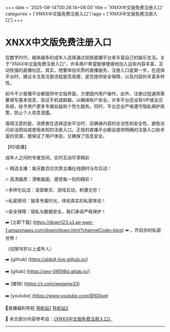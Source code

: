+++
date = '2025-08-14T00:26:14+08:00'
title = 'XNXX中文版免费注册入口'
categories = ['XNXX中文版免费注册入口']
tags = ['XNXX中文版免费注册入口']
+++

# XNXX中文版免费注册入口

在数字时代，越来越多的成年人选择通过视频直播平台来丰富自己的娱乐生活。关于“XNXX中文版免费注册入口”，许多用户希望能够便捷地加入这些内容丰富、互动性强的直播社区。其实，想要体验优质的直播服务，注册入口是第一步。在选择平台时，建议关注其注册流程是否简便，是否提供安全保障，以及内容的丰富多样性。

如今不少直播平台都提供中文版界面，方便国内用户操作。此外，注册过程通常需要填写基本信息，验证手机或邮箱，以确保账户安全。许多平台还设有VIP或会员系统，给予用户更多专属权益和个性化服务。同时，平台还会严格遵守隐私保护政策，防止个人信息泄露。

值得注意的是，消费者在选择这些平台时，应确保内容的合法性和安全性，避免访问非法网站或使用未知的注册入口。正规的直播平台都会提供明确的注册入口和丰富的资源，既保证了用户体验，又确保了信息安全。

【6D直播】

成年人之间的专属空间，实时互动尽享精彩

🔥 精选主播：每天数百位优质主播在线随时与你互动！

🔥 高清画质：清晰画面，感受每一刻的精彩！

🔥多样化玩法：语音聊天、游戏互动，刺激无穷！

🔥私密房间：独享专属时光，体验真实的私密体验！

🔥安全保障：隐私与数据安全，我们承诺严格保护！

➡️ [立即下载] (https://down123.s3.ap-east-1.amazonaws.com/down/down.html?channelCode=blog) ⬅️ ，开启你的私密世界！

（仅限18岁以上成年人）

➡️ [github] (https://aldult-live.github.io/)

➡️ [gitlab] (https://seo-09598d.gitlab.io/)

➡️ [推特] (https://x.com/wegame33)

➡️ [youtube] (https://www.youtube.com/@6Dlive)

🔞直播福利导航 [导航站1](https://webstack-86085a.gitlab.io/) [导航站2](https://onlygit123-2.github.io/)


📘 本文部分内容参考自：[《XNXX中文版免费注册入口》](https://webstack-hugo-13.pages.dev/)

---

